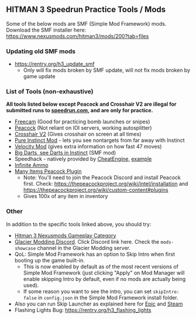 ## HITMAN 3 Speedrun Practice Tools / Mods
Some of the below mods are SMF (Simple Mod Framework) mods. Download the SMF installer here: https://www.nexusmods.com/hitman3/mods/200?tab=files

### Updating old SMF mods
- https://rentry.org/h3_update_smf
	- Only will fix mods broken by SMF update, will not fix mods broken by game update

### List of Tools (non-exhaustive)
**All tools listed below except Peacock and Crosshair V2 are illegal for submitted runs to [speedrun.com](https://www.speedrun.com/hitman_3/), and are only for practice.**

- [Freecam](https://rentry.org/hitman3ansel) (Good for practicing bomb launches or snipes)
- [Peacock](https://thepeacockproject.org/) (Not reliant on IOI servers, working autosplitter)
- [Crosshair V2](https://www.microsoft.com/en-is/p/crosshair-v2/9n1k9q56hvxr) (Gives crosshair on screen at all times)
- [Pure Instinct Mod](https://www.nexusmods.com/hitman3/mods/299) - lets you see nontargets from far away with Instinct
- [Velocity Mod](https://rentry.org/h3_velocity_mod) (gives extra information on how fast 47 moves)
- [Big Darts, see Darts in Instinct](https://www.mediafire.com/file/p4e902qiisuis3w/BigDarts_%2528SMF2.0%2529.zip/file) (SMF mod)
- Speedhack - natively provided by [CheatEngine](https://www.cheatengine.org/), [example](https://i.imgur.com/CfBBfI9.jpeg)
- [Infinite Ammo](https://www.nexusmods.com/hitman3/mods/305?tab=description)
- [Many Items Peacock Plugin](https://discord.com/channels/826809653181808651/1070267340979187763/1070418378306617368)
	- Note: You'll need to join the Peacock Discord and install Peacock first. Check: https://thepeacockproject.org/wiki/intel/installation and https://thepeacockproject.org/wiki/custom-content#plugins
	- Gives 100x of any item in inventory

### Other
In addition to the specific tools linked above, you should try:
- [Hitman 3 Nexusmods Gameplay Category](https://www.nexusmods.com/hitman3/mods/categories/10/)
- [Glacier Modding Discord](https://notex.app/). Click Discord link here. Check the `mods-showcase` channel in the Glacier Modding server.
- QoL: Simple Mod Framework has an option to Skip Intro when first booting up the game built-in. 
  - This is now enabled by default as of the most recent versions of Simple Mod Framework (just clicking "Apply" on Mod Manager will enable skipping Intro by default, even if no mods are actually being used). 
  - If some reason you want to see the intro, you can set `skipIntro: false` in `config.json` in the Simple Mod Framework install folder.
- Also you can run Skip Launcher as explained here for [Epic](https://www.reddit.com/r/HiTMAN/comments/l1pfk4/comment/gk1uyim/?utm_source=share&utm_medium=web2x&context=3) and [Steam](https://steamlists.com/hitman-3-how-to-skip-launcher-and-intro-logo/)
- Flashing Lights Bug: https://rentry.org/h3_flashing_lights